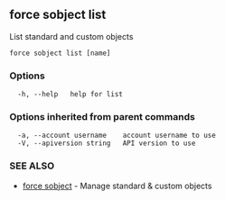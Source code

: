 ## force sobject list

List standard and custom objects

```
force sobject list [name]
```

### Options

```
  -h, --help   help for list
```

### Options inherited from parent commands

```
  -a, --account username    account username to use
  -V, --apiversion string   API version to use
```

### SEE ALSO

* [force sobject](force_sobject.md)	 - Manage standard & custom objects

